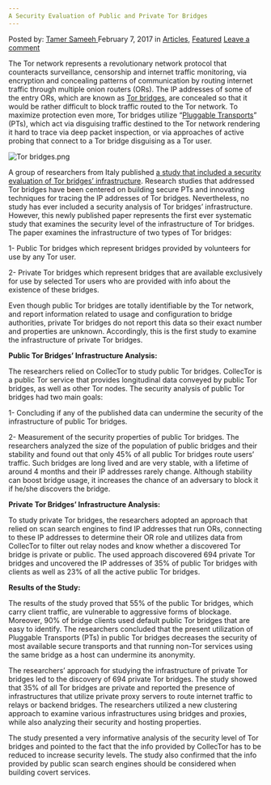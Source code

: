 ```yaml
---
A Security Evaluation of Public and Private Tor Bridges
---
```

<article class="post-listing post-18014 post type-post status-publish format-standard has-post-thumbnail hentry category-articles category-deepdot-news">
    <div class="post-inner">
    <p class="post-meta">
    <span>Posted by: <a href="https://www.deepdotweb.com/author/tamersameeh/" title="">Tamer Sameeh </a></span>
    <span>February 7, 2017</span>
    <span>in <a href="https://www.deepdotweb.com/category/articles/" rel="category tag">Articles</a>, <a href="https://www.deepdotweb.com/category/deepdot-news/" rel="category tag">Featured</a></span>
    <span><a href="https://www.deepdotweb.com/2017/02/07/a-security-evaluation-of-public-and-private-tor-bridges/#respond">Leave a comment</a></span>
    </p>
    <div class="clear"></div>
    <div class="entry">
    <p>The Tor network represents a revolutionary network protocol that counteracts surveillance, censorship and internet traffic monitoring, via encryption and concealing patterns of communication by routing internet traffic through multiple onion routers (ORs). The IP addresses of some of the entry ORs, which are known as <a href="https://www.deepdotweb.com/jolly-rogers-security-guide-for-beginners/hiding-tor-from-your-isp-part-1-bridges-and-pluggable-transports/">Tor bridges</a>, are concealed so that it would be rather difficult to block traffic routed to the Tor network. To maximize protection even more, Tor bridges utilize &#8220;<a href="https://www.deepdotweb.com/2016/12/21/pluggable-transports-tor-dodging-censorship/">Pluggable Transports</a>&#8221; (PTs), which act via disguising traffic destined to the Tor network rendering it hard to trace via deep packet inspection, or via approaches of active probing that connect to a Tor bridge disguising as a Tor user.</p>
    <p><img class="wp-image-18018 aligncenter" src="https://www.deepdotweb.com/wp-content/uploads/2017/02/tor-bridges-png.png" alt="Tor bridges.png" srcset="https://www.deepdotweb.com/wp-content/uploads/2017/02/tor-bridges-png.png 670w, https://www.deepdotweb.com/wp-content/uploads/2017/02/tor-bridges-png-300x165.png 300w" sizes="(max-width: 670px) 100vw, 670px"/></p>
    <p>A group of researchers from Italy published <a href="https://software.imdea.org/~juanca/papers/torbridges_ndss17.pdf">a study that included a security evaluation of Tor bridges&#8217; infrastructure</a>. Research studies that addressed Tor bridges have been centered on building secure PTs and innovating techniques for tracing the IP addresses of Tor bridges. Nevertheless, no study has ever included a security analysis of Tor bridges&#8217; infrastructure. However, this newly published paper represents the first ever systematic study that examines the security level of the infrastructure of Tor bridges. The paper examines the infrastructure of two types of Tor bridges:</p>
    <p>1- Public Tor bridges which represent bridges provided by volunteers for use by any Tor user.</p>
    <p>2- Private Tor bridges which represent bridges that are available exclusively for use by selected Tor users who are provided with info about the existence of these bridges.</p>
    <p>Even though public Tor bridges are totally identifiable by the Tor network, and report information related to usage and configuration to bridge authorities, private Tor bridges do not report this data so their exact number and properties are unknown. Accordingly, this is the first study to examine the infrastructure of private Tor bridges.</p>
    <p><strong>Public Tor Bridges&#8217; Infrastructure Analysis:</strong></p>
    <p>The researchers relied on CollecTor to study public Tor bridges. CollecTor is a public Tor service that provides longitudinal data conveyed by public Tor bridges, as well as other Tor nodes. The security analysis of public Tor bridges had two main goals:</p>
    <p>1- Concluding if any of the published data can undermine the security of the infrastructure of public Tor bridges.</p>
    <p>2- Measurement of the security properties of public Tor bridges. The researchers analyzed the size of the population of public bridges and their stability and found out that only 45% of all public Tor bridges route users&#8217; traffic. Such bridges are long lived and are very stable, with a lifetime of around 4 months and their IP addresses rarely change. Although stability can boost bridge usage, it increases the chance of an adversary to block it if he/she discovers the bridge.</p>
    <p><strong>Private Tor Bridges&#8217; Infrastructure Analysis:</strong></p>
    <p>To study private Tor bridges, the researchers adopted an approach that relied on scan search engines to find IP addresses that run ORs, connecting to these IP addresses to determine their OR role and utilizes data from CollecTor to filter out relay nodes and know whether a discovered Tor bridge is private or public. The used approach discovered 694 private Tor bridges and uncovered the IP addresses of 35% of public Tor bridges with clients as well as 23% of all the active public Tor bridges.</p>
    <p><strong>Results of the Study:</strong></p>
    <p>The results of the study proved that 55% of the public Tor bridges, which carry client traffic, are vulnerable to aggressive forms of blockage. Moreover, 90% of bridge clients used default public Tor bridges that are easy to identify. The researchers concluded that the present utilization of Pluggable Transports (PTs) in public Tor bridges decreases the security of most available secure transports and that running non-Tor services using the same bridge as a host can undermine its anonymity.</p>
    <p>The researchers&#8217; approach for studying the infrastructure of private Tor bridges led to the discovery of 694 private Tor bridges. The study showed that 35% of all Tor bridges are private and reported the presence of infrastructures that utilize private proxy servers to route internet traffic to relays or backend bridges. The researchers utilized a new clustering approach to examine various infrastructures using bridges and proxies, while also analyzing their security and hosting properties.</p>
    <p>The study presented a very informative analysis of the security level of Tor bridges and pointed to the fact that the info provided by CollecTor has to be reduced to increase security levels. The study also confirmed that the info provided by public scan search engines should be considered when building covert services.</p>
    </div>
    <span style="display:none" class="updated">2017-02-07</span>
    <div style="display:none" class="vcard author" itemprop="author" itemscope itemtype="http://schema.org/Person"><strong class="fn" itemprop="name"><a href="https://www.deepdotweb.com/author/tamersameeh/" title="Posts by Tamer Sameeh" rel="author">Tamer Sameeh</a></strong></div>
    </div>
</article>

